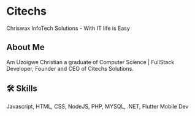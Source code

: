# Citechs
Chriswax InfoTech Solutions - With IT life is Easy

## About Me
Am Uzoigwe Christian a graduate of Computer Science | FullStack Developer, Founder and CEO of Citechs Solutions.

## 🛠 Skills
Javascript, HTML, CSS, NodeJS, PHP, MYSQL, .NET, Flutter Mobile Dev
